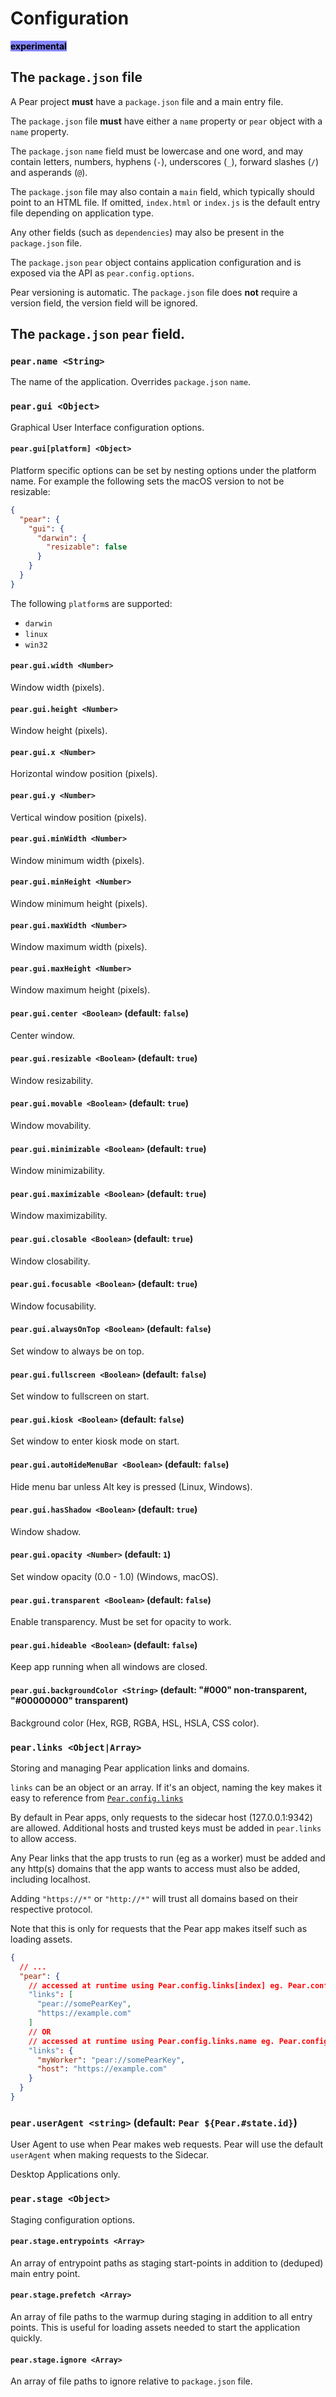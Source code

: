 # Configuration

<mark style="background-color: #8484ff;">**experimental**</mark>

## The `package.json` file

A Pear project **must** have a `package.json` file and a main entry file.

The `package.json` file **must** have either a `name` property or `pear` object with a `name` property.

The `package.json` `name` field must be lowercase and one word, and may contain letters, numbers, hyphens (`-`), underscores (`_`), forward slashes (`/`) and asperands (`@`).

The `package.json` file may also contain a `main` field, which typically should point to an HTML file. If omitted, `index.html` or `index.js` is the default entry file depending on application type.

Any other fields (such as `dependencies`) may also be present in the `package.json` file.

The `package.json` `pear` object contains application configuration and is exposed via the API as `pear.config.options`.

Pear versioning is automatic. The `package.json` file does **not** require a version field, the version field will be ignored.

## The `package.json` `pear` field.

### `pear.name <String>`

The name of the application. Overrides `package.json` `name`.

### `pear.gui <Object>`

Graphical User Interface configuration options.

#### `pear.gui[platform] <Object>`

Platform specific options can be set by nesting options under the platform name. For example the following sets the macOS version to not be resizable:

```json
{
  "pear": {
    "gui": {
      "darwin": {
        "resizable": false
      }
    }
  }
}
```

The following `platform`s are supported:

- `darwin`
- `linux`
- `win32`

#### `pear.gui.width <Number>`

Window width (pixels).

#### `pear.gui.height <Number>`

Window height (pixels).

#### `pear.gui.x <Number>`

Horizontal window position (pixels).

#### `pear.gui.y <Number>`

Vertical window position (pixels).

#### `pear.gui.minWidth <Number>`

Window minimum width (pixels).

#### `pear.gui.minHeight <Number>`

Window minimum height (pixels).

#### `pear.gui.maxWidth <Number>`

Window maximum width (pixels).

#### `pear.gui.maxHeight <Number>`

Window maximum height (pixels).

#### `pear.gui.center <Boolean>` (default: `false`)

Center window.

#### `pear.gui.resizable <Boolean>` (default: `true`)

Window resizability.

#### `pear.gui.movable <Boolean>` (default: `true`)

Window movability.

#### `pear.gui.minimizable <Boolean>` (default: `true`)

Window minimizability.

#### `pear.gui.maximizable <Boolean>` (default: `true`)

Window maximizability.

#### `pear.gui.closable <Boolean>` (default: `true`)

Window closability.

#### `pear.gui.focusable <Boolean>` (default: `true`)

Window focusability.

#### `pear.gui.alwaysOnTop <Boolean>` (default: `false`)

Set window to always be on top.

#### `pear.gui.fullscreen <Boolean>` (default: `false`)

Set window to fullscreen on start.

#### `pear.gui.kiosk <Boolean>` (default: `false`)

Set window to enter kiosk mode on start.

#### `pear.gui.autoHideMenuBar <Boolean>` (default: `false`)

Hide menu bar unless Alt key is pressed (Linux, Windows).

#### `pear.gui.hasShadow <Boolean>` (default: `true`)

Window shadow.

#### `pear.gui.opacity <Number>` (default: `1`)

Set window opacity (0.0 - 1.0) (Windows, macOS).

#### `pear.gui.transparent <Boolean>` (default: `false`)

Enable transparency. Must be set for opacity to work.

#### `pear.gui.hideable <Boolean>` (default: `false`)

Keep app running when all windows are closed.

#### `pear.gui.backgroundColor <String>` (default: "#000" non-transparent, "#00000000" transparent)

Background color (Hex, RGB, RGBA, HSL, HSLA, CSS color).

###  `pear.links <Object|Array>` 

Storing and managing Pear application links and domains.

`links` can be an object or an array. If it's an object, naming the key makes it easy to reference from [`Pear.config.links`](./api.md#pearconfiglinks-objectarray)

By default in Pear apps, only requests to the sidecar host (127.0.0.1:9342) are allowed. Additional hosts and trusted keys must be added in `pear.links` to allow access.

Any Pear links that the app trusts to run (eg as a worker) must be added and any http(s) domains that the app wants to access must also be added, including localhost.

Adding `"https://*"` or `"http://*"` will trust all domains based on their respective protocol.

Note that this is only for requests that the Pear app makes itself such as loading assets.

```json
{
  // ...
  "pear": {
    // accessed at runtime using Pear.config.links[index] eg. Pear.config.links[0] for pear://somePearKey
    "links": [ 
      "pear://somePearKey", 
      "https://example.com" 
    ]
    // OR
    // accessed at runtime using Pear.config.links.name eg. Pear.config.links.myWorker for myWorker
    "links": {
      "myWorker": "pear://somePearKey",
      "host": "https://example.com"
    }
  }
}
```

### `pear.userAgent <string>` (default: `Pear ${Pear.#state.id}`)

User Agent to use when Pear makes web requests. Pear will use the default `userAgent` when making requests to the Sidecar.

Desktop Applications only.

### `pear.stage <Object>`

Staging configuration options.

#### `pear.stage.entrypoints <Array>`

An array of entrypoint paths as staging start-points in addition to (deduped) main entry point.

#### `pear.stage.prefetch <Array>`

An array of file paths to the warmup during staging in addition to all entry points. This is useful for loading assets needed to start the application quickly.

#### `pear.stage.ignore <Array>`

An array of file paths to ignore relative to `package.json` file.
